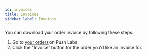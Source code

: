 ```yaml
---
id: invoices
title: Invoices
sidebar_label: Invoices
---
```


You can download your order invoice by following these steps:

1. Go to [your orders](https://pushlabs.co/my-account/orders/) on Push Labs
2. Click the "Invoice" button for the order you'd like an invoice for.
